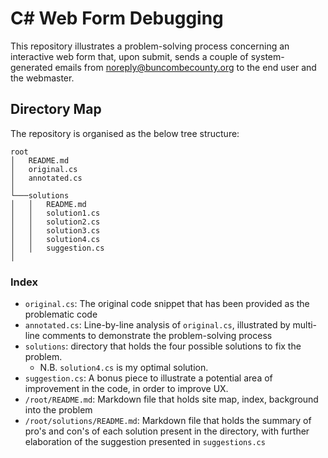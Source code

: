 # C# Web Form Debugging

This repository illustrates a problem-solving process concerning an interactive web form that, upon submit, sends a couple of system-generated emails from noreply@buncombecounty.org to the end user and the webmaster. 


## Directory Map

The repository is organised as the below tree structure:

```
root
│   README.md
│   original.cs
│   annotated.cs    
│
└───solutions
│   │   README.md
│   │   solution1.cs
│   │   solution2.cs
│   │   solution3.cs
│   │   solution4.cs
│   │   suggestion.cs
│
```

### Index

- `original.cs`: The original code snippet that has been provided as the problematic code
- `annotated.cs`: Line-by-line analysis of `original.cs`, illustrated by multi-line comments to demonstrate the problem-solving process
- `solutions`: directory that holds the four possible solutions to fix the problem. 
    - N.B. `solution4.cs` is my optimal solution.
- `suggestion.cs`: A bonus piece to illustrate a potential area of improvement in the code, in order to improve UX. 
- `/root/README.md`: Markdown file that holds site map, index, background into the problem
- `/root/solutions/README.md`: Markdown file that holds the summary of pro's and con's of each solution present in the directory, with further elaboration of the suggestion presented in `suggestions.cs`
